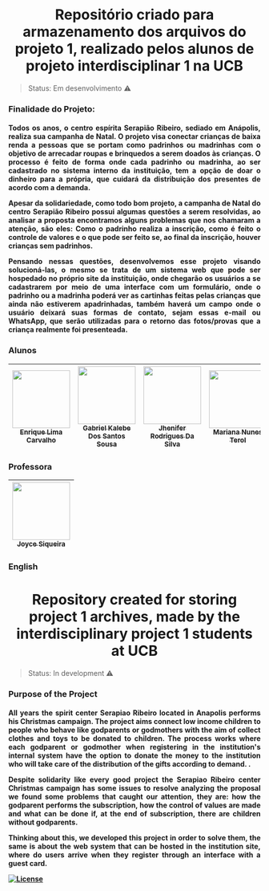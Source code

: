 <h1 align="center">Repositório criado para armazenamento dos arquivos do projeto 1, realizado pelos alunos de projeto interdisciplinar 1 na UCB</h1>
  
  
 
  > Status: Em desenvolvimento ⚠️
  
  
  
 ### Finalidade do Projeto: 
  
 <h4 align="justify"><p> Todos os anos, o centro espírita Serapião Ribeiro, sediado em Anápolis, realiza sua campanha de Natal. O projeto visa conectar crianças de baixa renda a pessoas que se portam como padrinhos ou madrinhas com o objetivo de arrecadar roupas e brinquedos a serem doados às crianças. O processo é feito de forma onde cada padrinho ou madrinha, ao ser cadastrado no sistema interno da instituição, tem a opção de doar o dinheiro para a própria, que cuidará da distribuição dos presentes de acordo com a demanda.</p>
<p>Apesar da solidariedade, como todo bom projeto, a campanha de Natal do centro Serapião Ribeiro possui algumas questões a serem resolvidas, ao analisar a proposta encontramos alguns problemas que nos chamaram a atenção, são eles: Como o padrinho realiza a inscrição, como é feito o controle de valores e o que pode ser feito se, ao final da inscrição, houver crianças sem padrinhos.</p>  
<p>Pensando nessas questões, desenvolvemos esse projeto visando solucioná-las, o mesmo se trata de um sistema web que pode ser hospedado no próprio site da instituição, onde chegarão os usuários a se cadastrarem por meio de uma interface com um formulário, onde o padrinho ou a madrinha poderá ver as cartinhas feitas pelas crianças que ainda não estiverem apadrinhadas, também haverá um campo onde o usuário deixará suas formas de contato, sejam essas e-mail ou WhatsApp, que serão utilizadas para o retorno das fotos/provas que a criança realmente foi presenteada.</p></h4>
  
  
 ### Alunos 
  
| [<img src="https://avatars.githubusercontent.com/u/111439330?v=4" width=115><br><sub>Enrique Lima Carvalho</sub>](https://github.com/enrique-sem-h) |  [<img src="https://avatars.githubusercontent.com/u/111618683?v=4" width=115><br><sub>Gabriel Kalebe Dos Santos Sousa</sub>](https://github.com/gkalebe) |  [<img src="https://avatars.githubusercontent.com/u/112129761?v=4" width=115><br><sub>Jhenifer Rodrigues Da Silva</sub>](https://github.com/jheni-rodrigues22) | [<img src="https://avatars.githubusercontent.com/u/111513262?v=4" width=115><br><sub>Mariana Nunes Terol</sub>](https://github.com/MariTerol) |
| :---: | :---: | :---: |:---: |

### Professora

  
| [<img src="https://avatars.githubusercontent.com/u/27175429?v=4" width=115><br><sub>Joyce Siqueira</sub>](https://github.com/joycitta-siqueira) |
| :---: |



### English

<h1 align="center">Repository created for storing project 1 archives, made by the interdisciplinary project 1 students at UCB</h1>

> Status: In development ⚠️

### Purpose of the Project

<h4 align="justify"><p> All years the spirit center Serapiao Ribeiro located in Anapolis performs his Christmas campaign. The project aims connect low income children to people who behave like godparents or godmothers with the aim of collect clothes and toys to be donated to children. The process works where each godparent or godmother when registering in the institution's internal system have the option to donate the money to the institution who will take care of the distribution of the gifts according to demand. .</p>
<p> Despite solidarity like every good project the Serapiao Ribeiro center Christmas campaign has some issues to resolve analyzing the proposal we found some problems that caught our attention, they are: how the godparent performs the subscription, how the control of values are made and what can be done if, at the end of subscription, there are children without godparents. </p>
<p> Thinking about this, we developed this project in order to solve them, the same is about the web system that can be hosted in the institution site, where do users arrive when they register through an interface with a guest card.</p>

[![License](https://img.shields.io/badge/License-Apache%202.0-blue.svg)](https://opensource.org/licenses/Apache-2.0)
